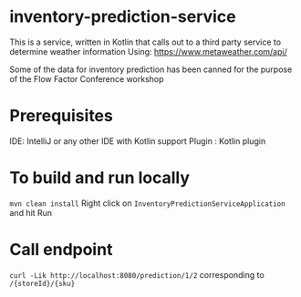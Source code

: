 # inventory-prediction-service
This is a service, written in Kotlin that calls out to a third party service
to determine  weather information
Using:
https://www.metaweather.com/api/


Some of the data for inventory prediction has been canned for the purpose
of the Flow Factor Conference workshop

# Prerequisites
 IDE: IntelliJ  or any other IDE with Kotlin support
 Plugin : Kotlin plugin

# To build and run locally
`mvn clean install`
Right click on `InventoryPredictionServiceApplication` and hit Run

# Call endpoint
`curl -Lik http://localhost:8080/prediction/1/2` corresponding to `/{storeId}/{sku}`